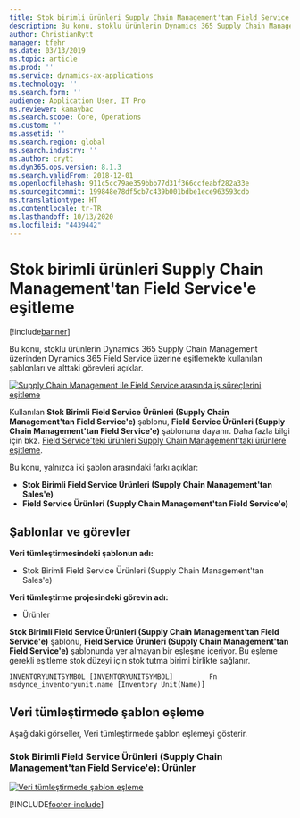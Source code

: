 ```yaml
---
title: Stok birimli ürünleri Supply Chain Management'tan Field Service'e eşitleme
description: Bu konu, stoklu ürünlerin Dynamics 365 Supply Chain Management üzerinden Dynamics 365 Field Service üzerine eşitlemekte kullanılan şablonları ve alttaki görevleri açıklar.
author: ChristianRytt
manager: tfehr
ms.date: 03/13/2019
ms.topic: article
ms.prod: ''
ms.service: dynamics-ax-applications
ms.technology: ''
ms.search.form: ''
audience: Application User, IT Pro
ms.reviewer: kamaybac
ms.search.scope: Core, Operations
ms.custom: ''
ms.assetid: ''
ms.search.region: global
ms.search.industry: ''
ms.author: crytt
ms.dyn365.ops.version: 8.1.3
ms.search.validFrom: 2018-12-01
ms.openlocfilehash: 911c5cc79ae359bbb77d31f366ccfeabf282a33e
ms.sourcegitcommit: 199848e78df5cb7c439b001bdbe1ece963593cdb
ms.translationtype: HT
ms.contentlocale: tr-TR
ms.lasthandoff: 10/13/2020
ms.locfileid: "4439442"
---
```

# <a name="synchronize-products-with-inventory-unit-from-supply-chain-management-to-field-service"></a>Stok birimli ürünleri Supply Chain Management'tan Field Service'e eşitleme

[!include[banner](../includes/banner.md)]

Bu konu, stoklu ürünlerin Dynamics 365 Supply Chain Management üzerinden Dynamics 365 Field Service üzerine eşitlemekte kullanılan şablonları ve alttaki görevleri açıklar.

[![Supply Chain Management ile Field Service arasında iş süreçlerini eşitleme](./media/FSProductsOW.png)](./media/FSProductsOW.png)

Kullanılan **Stok Birimli Field Service Ürünleri (Supply Chain Management'tan Field Service'e)** şablonu, **Field Service Ürünleri (Supply Chain Management'tan Field Service'e)** şablonuna dayanır. Daha fazla bilgi için bkz. [Field Service'teki ürünleri Supply Chain Management'taki ürünlere eşitleme](field-service-product.md).

Bu konu, yalnızca iki şablon arasındaki farkı açıklar: 
- **Stok Birimli Field Service Ürünleri (Supply Chain Management'tan Sales'e)**
- **Field Service Ürünleri (Supply Chain Management'tan Field Service'e)** 

## <a name="templates-and-tasks"></a>Şablonlar ve görevler

**Veri tümleştirmesindeki şablonun adı:**

- Stok Birimli Field Service Ürünleri (Supply Chain Management'tan Sales'e)

**Veri tümleştirme projesindeki görevin adı:**

- Ürünler

**Stok Birimli Field Service Ürünleri (Supply Chain Management'tan Field Service'e)** şablonu, **Field Service Ürünleri (Supply Chain Management'tan Field Service'e)** şablonunda yer almayan bir eşleşme içeriyor. Bu eşleme gerekli eşitleme stok düzeyi için stok tutma birimi birlikte sağlanır.

```plaintext
INVENTORYUNITSYMBOL [INVENTORYUNITSYMBOL]         Fn        msdynce_inventoryunit.name [Inventory Unit(Name)] 
```

## <a name="template-mapping-in-data-integration"></a>Veri tümleştirmede şablon eşleme

Aşağıdaki görseller, Veri tümleştirmede şablon eşlemeyi gösterir.

### <a name="field-service-products-with-inventory-unit-supply-chain-management-to-field-service-products"></a>Stok Birimli Field Service Ürünleri (Supply Chain Management'tan Field Service'e): Ürünler

[![Veri tümleştirmede şablon eşleme](./media/FSProduct1.png)](./media/FSProduct1.png)


[!INCLUDE[footer-include](../../includes/footer-banner.md)]